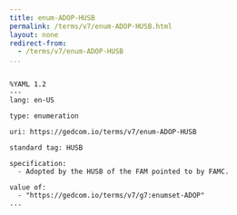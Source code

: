 ```yaml
---
title: enum-ADOP-HUSB
permalink: /terms/v7/enum-ADOP-HUSB.html
layout: none
redirect-from:
  - /terms/v7/enum-ADOP-HUSB
...
```


```

%YAML 1.2
---
lang: en-US

type: enumeration

uri: https://gedcom.io/terms/v7/enum-ADOP-HUSB

standard tag: HUSB

specification:
  - Adopted by the HUSB of the FAM pointed to by FAMC.

value of:
  - "https://gedcom.io/terms/v7/g7:enumset-ADOP"
...

```
